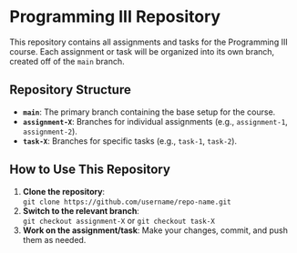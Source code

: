 # Programming III Repository

This repository contains all assignments and tasks for the Programming III course. Each assignment or task will be organized into its own branch, created off of the `main` branch.

## Repository Structure

- **`main`**: The primary branch containing the base setup for the course.
- **`assignment-X`**: Branches for individual assignments (e.g., `assignment-1`, `assignment-2`).
- **`task-X`**: Branches for specific tasks (e.g., `task-1`, `task-2`).

## How to Use This Repository

1. **Clone the repository**:  
   `git clone https://github.com/username/repo-name.git`
2. **Switch to the relevant branch**:  
   `git checkout assignment-X` or `git checkout task-X`
3. **Work on the assignment/task**: Make your changes, commit, and push them as needed.
